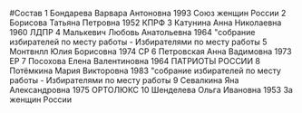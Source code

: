 #Состав
1 Бондарева Варвара Антоновна 1993 Союз женщин России
2 Борисова Татьяна Петровна 1952 КПРФ
3 Катунина Анна Николаевна 1960 ЛДПР
4 Малькевич Любовь Анатольевна 1964 \"собрание избирателей по месту работы - Избирателями по месту работы
5 Монтвнлл Юлия Борисовна 1974 СР
6 Петровская Анна Вадимовна 1973 ЕР
7 Посохова Елена Валентиновна 1964 ПАТРИОТЫ РОССИИ
8 Потёмкина Мария Викторовна 1983 \"собрание избирателей по месту работы - Избирателями по месту работы
9 Севалкина Яна Александровна 1975 ОРТОЛЮКС
10 Шенделева Ольга Ивановна 1953 За женщин России
